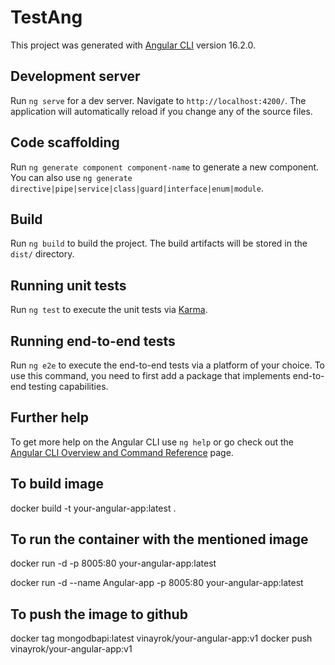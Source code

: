 # TestAng

This project was generated with [Angular CLI](https://github.com/angular/angular-cli) version 16.2.0.

## Development server

Run `ng serve` for a dev server. Navigate to `http://localhost:4200/`. The application will automatically reload if you change any of the source files.

## Code scaffolding

Run `ng generate component component-name` to generate a new component. You can also use `ng generate directive|pipe|service|class|guard|interface|enum|module`.

## Build

Run `ng build` to build the project. The build artifacts will be stored in the `dist/` directory.

## Running unit tests

Run `ng test` to execute the unit tests via [Karma](https://karma-runner.github.io).

## Running end-to-end tests

Run `ng e2e` to execute the end-to-end tests via a platform of your choice. To use this command, you need to first add a package that implements end-to-end testing capabilities.

## Further help

To get more help on the Angular CLI use `ng help` or go check out the [Angular CLI Overview and Command Reference](https://angular.io/cli) page.


## To build image
docker build -t your-angular-app:latest .    

## To run the container with the mentioned image
docker run -d -p 8005:80 your-angular-app:latest

 docker run -d --name Angular-app -p 8005:80 your-angular-app:latest

 ## To push the image to github
 docker tag mongodbapi:latest vinayrok/your-angular-app:v1 
  docker push vinayrok/your-angular-app:v1 